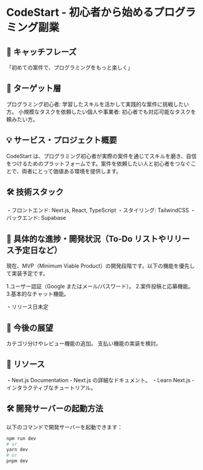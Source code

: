 # CodeStart - 初心者から始めるプログラミング副業

## 📝 キャッチフレーズ

「初めての案件で、プログラミングをもっと楽しく」

## 🎯 ターゲット層

プログラミング初心者: 学習したスキルを活かして実践的な案件に挑戦したい方。
小規模なタスクを依頼したい個人や事業者: 初心者でも対応可能なタスクを頼みたい方。

## 💡 サービス・プロジェクト概要

CodeStart は、プログラミング初心者が実際の案件を通じてスキルを磨き、自信をつけるためのプラットフォームです。案件を依頼したい人と初心者をつなぐことで、両者にとって価値ある環境を提供します。

## 🛠️ 技術スタック

・フロントエンド: Next.js, React, TypeScript
・スタイリング: TailwindCSS
・バックエンド: Supabase

## 🚀 具体的な進捗・開発状況（To-Do リストやリリース予定日など）

現在、MVP（Minimum Viable Product）の開発段階です。以下の機能を優先して実装予定です。

1.ユーザー認証（Google またはメール/パスワード）。 2.案件投稿と応募機能。 3.基本的なチャット機能。

・リリース日未定

## 🌱 今後の展望

カテゴリ分けやレビュー機能の追加。
支払い機能の実装を検討。

## 🔗 リソース

・Next.js Documentation - Next.js の詳細なドキュメント。
・Learn Next.js - インタラクティブなチュートリアル。

## 🛠️ 開発サーバーの起動方法

以下のコマンドで開発サーバーを起動できます：

```bash
npm run dev
# or
yarn dev
# or
pnpm dev
```
